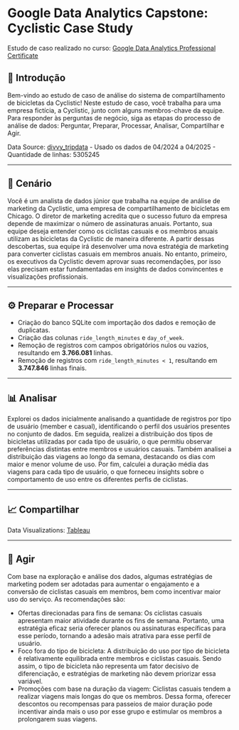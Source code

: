 # Google Data Analytics Capstone: Cyclistic Case Study
Estudo de caso realizado no curso: [Google Data Analytics Professional Certificate](https://www.coursera.org/professional-certificates/google-data-analytics)

## 📌 Introdução
Bem-vindo ao estudo de caso de análise do sistema de compartilhamento de bicicletas da Cyclistic! Neste estudo de caso, você trabalha para uma empresa fictícia, a Cyclistic, junto com alguns membros-chave da equipe. Para responder às perguntas de negócio, siga as etapas do processo de análise de dados: Perguntar, Preparar, Processar, Analisar, Compartilhar e Agir.

Data Source: [divvy_tripdata](https://divvy-tripdata.s3.amazonaws.com/index.html) - Usado os dados de 04/2024 a 04/2025 - Quantidade de linhas: 5305245

---

## 🧩 Cenário
Você é um analista de dados júnior que trabalha na equipe de análise de marketing da Cyclistic, uma empresa de compartilhamento de bicicletas em Chicago. O diretor de marketing acredita que o sucesso futuro da empresa depende de maximizar o número de assinaturas anuais. Portanto, sua equipe deseja entender como os ciclistas casuais e os membros anuais utilizam as bicicletas da Cyclistic de maneira diferente. A partir dessas descobertas, sua equipe irá desenvolver uma nova estratégia de marketing para converter ciclistas casuais em membros anuais. No entanto, primeiro, os executivos da Cyclistic devem aprovar suas recomendações, por isso elas precisam estar fundamentadas em insights de dados convincentes e visualizações profissionais.

---

## ⚙️ Preparar e Processar
- Criação do banco SQLite com importação dos dados e remoção de duplicatas.
- Criação das colunas `ride_length_minutes` e `day_of_week`.
- Remoção de registros com campos obrigatórios nulos ou vazios, resultando em **3.766.081** linhas.
- Remoção de registros com `ride_length_minutes < 1`, resultando em **3.747.846** linhas finais.

---

## 📊 Analisar
Explorei os dados inicialmente analisando a quantidade de registros por tipo de usuário (member e casual), identificando o perfil dos usuários presentes no conjunto de dados. Em seguida, realizei a distribuição dos tipos de bicicletas utilizadas por cada tipo de usuário, o que permitiu observar preferências distintas entre membros e usuários casuais. Também analisei a distribuição das viagens ao longo da semana, destacando os dias com maior e menor volume de uso. Por fim, calculei a duração média das viagens para cada tipo de usuário, o que forneceu insights sobre o comportamento de uso entre os diferentes perfis de ciclistas.

---

## 📈 Compartilhar
Data Visualizations: [Tableau](https://public.tableau.com/views/CaseStudyCyclistic_17477742416860/BikeTypeDistributionbyUserType?:language=pt-BR&:sid=&:redirect=auth&:display_count=n&:origin=viz_share_link)

---

## 🚀 Agir
Com base na exploração e análise dos dados, algumas estratégias de marketing podem ser adotadas para aumentar o engajamento e a conversão de ciclistas casuais em membros, bem como incentivar maior uso do serviço. As recomendações são:

- Ofertas direcionadas para fins de semana: Os ciclistas casuais apresentam maior atividade durante os fins de semana. Portanto, uma estratégia eficaz seria oferecer planos ou assinaturas específicas para esse período, tornando a adesão mais atrativa para esse perfil de usuário.
- Foco fora do tipo de bicicleta: A distribuição do uso por tipo de bicicleta é relativamente equilibrada entre membros e ciclistas casuais. Sendo assim, o tipo de bicicleta não representa um fator decisivo de diferenciação, e estratégias de marketing não devem priorizar essa variável.
- Promoções com base na duração da viagem: Ciclistas casuais tendem a realizar viagens mais longas do que os membros. Dessa forma, oferecer descontos ou recompensas para passeios de maior duração pode incentivar ainda mais o uso por esse grupo e estimular os membros a prolongarem suas viagens.
